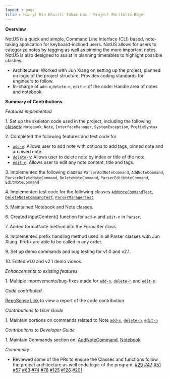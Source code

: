 ```yaml
---
layout : page
title : Nazryl Bin Khairil Idham Lim - Project Portfolio Page
---
```


<!-- @@author nazryl -->
**Overview**

NotUS is a quick and simple, Command Line Interface (CLI) based, note-taking application for keyboard-inclined users. NotUS allows for users to categorize notes by tagging as well as pinning the more important notes. NotUS is also designed to assist in planning timetables to highlight possible clashes.

- Architecture: Worked with Jun Xiang on setting up the project, planned on logic of the project structure. Provides coding standards for engineers to follow.
- In-charge of `add-n`,`delete-n`, `edit-n` of the code:  Handle area of notes and notebook.

**Summary of Contributions**

*Features implemented*

1\. Set up the skeleton code used in the project, including the following [classes](https://github.com/AY2021S1-CS2113-T13-1/tp/pull/6):
`Notebook`, `Note`, `InterfaceManager`, `SystemException`, `PrefixSyntax`

2\. Completed the following features and test code for
* [`add-n`](https://github.com/AY2021S1-CS2113-T13-1/tp/pull/31): Allows user to add note with options to add tags, pinned note and archived note.
* [`delete-n`](https://github.com/AY2021S1-CS2113-T13-1/tp/pull/32): Allows user to delete note by index or title of the note.
* [`edit-n`](https://github.com/AY2021S1-CS2113-T13-1/tp/pull/121): Allows user to edit any note content, title and tags.

3\. Implemented the following classes
`ParserAddNoteCommand`, `AddNoteCommand`, `ParserDeleteNoteCommand`, `DeleteNoteCommand`, `ParserEditNoteCommand`, `EditNoteCommand`

4\. Implemented test code for the following classes
[`AddNoteCommandTest`](https://github.com/AY2021S1-CS2113-T13-1/tp/pull/61), [`DeleteNoteCommandTest`](https://github.com/AY2021S1-CS2113-T13-1/tp/pull/61), [`ParserManagerTest`](https://github.com/AY2021S1-CS2113-T13-1/tp/pull/61)

5\. Maintained Notebook and Note classes.

6\. Created inputContent() function for `add-n` and `edit-n` in `Parser`.

7\. Added formatNote method into the Formatter class.

<div style="page-break-after: always;"></div>

8\. Implemented prefix handling method used in all Parser classes with Jun Xiang. Prefix are able to be called in any order.

9\. Set up demo commands and bug testing for v1.0 and v2.1.

10\. Edited v1.0 and v2.1 demo videos.

*Enhancements to existing features*

1\. Multiple improvements/bug-fixes made for [`add-n`](https://github.com/AY2021S1-CS2113-T13-1/tp/pull/111), [`delete-n`](https://github.com/AY2021S1-CS2113-T13-1/tp/pull/88) and [`edit-n`](https://github.com/AY2021S1-CS2113-T13-1/tp/pull/180).

*Code contributed*

[RepoSense Link](https://nus-cs2113-ay2021s1.github.io/tp-dashboard/#breakdown=true&search=nazryl&sort=groupTitle&sortWithin=title&since=2020-09-27&timeframe=commit&mergegroup=&groupSelect=groupByRepos&checkedFileTypes=docs~functional-code~test-code~other) to view a report of the code contribution.

*Contributions to User Guide*

1\. Maintain portions on commands related to Note
[`add-n`](https://github.com/AY2021S1-CS2113-T13-1/tp/pull/182), [`delete-n`](https://github.com/AY2021S1-CS2113-T13-1/tp/pull/32), [`edit-n`](https://github.com/AY2021S1-CS2113-T13-1/tp/pull/141)

*Contributions to Developer Guide*

1\. Maintain Commands section on:
[AddNoteCommand](https://github.com/AY2021S1-CS2113-T13-1/tp/pull/109), [Notebook](https://github.com/AY2021S1-CS2113-T13-1/tp/pull/128)

*Community*

- Reviewed some of the PRs to ensure the Classes and functions follow the project architecture as well code logic of the program.
[#29](https://github.com/AY2021S1-CS2113-T13-1/tp/pull/29)
[#47](https://github.com/AY2021S1-CS2113-T13-1/tp/pull/47)
[#51](https://github.com/AY2021S1-CS2113-T13-1/tp/pull/51)
[#57](https://github.com/AY2021S1-CS2113-T13-1/tp/pull/57)
[#63](https://github.com/AY2021S1-CS2113-T13-1/tp/pull/63)
[#74](https://github.com/AY2021S1-CS2113-T13-1/tp/pull/74)
[#78](https://github.com/AY2021S1-CS2113-T13-1/tp/pull/78)
[#125](https://github.com/AY2021S1-CS2113-T13-1/tp/pull/125)
[#126](https://github.com/AY2021S1-CS2113-T13-1/tp/pull/126)
[#201](https://github.com/AY2021S1-CS2113-T13-1/tp/pull/201)
